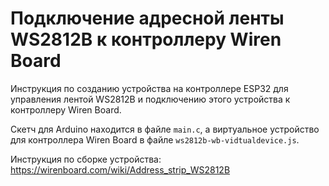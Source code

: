 # Подключение адресной ленты WS2812B к контроллеру Wiren Board

Инструкция по созданию устройства на контроллере ESP32 для управления лентой WS2812B и подключению этого устройства к контроллеру Wiren Board.

Скетч для Arduino находится в файле `main.c`, а виртуальное устройство для контроллера Wiren Board в файле `ws2812b-wb-vidtualdevice.js`.

Инструкция по сборке устройства: https://wirenboard.com/wiki/Address_strip_WS2812B

